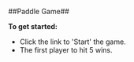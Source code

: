 
##Paddle Game##

__To get started:__
- Click the link to 'Start' the game.
- The first player to hit 5 wins.
